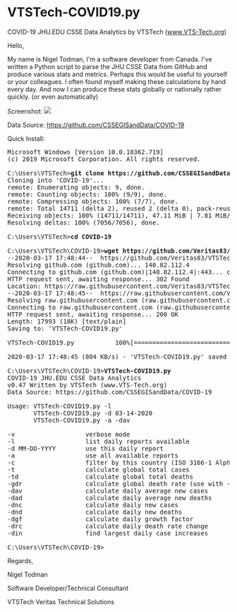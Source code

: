 # VTSTech-COVID19.py
 COVID-19 JHU.EDU CSSE Data Analytics by VTSTech (www.VTS-Tech.org) 

Hello,

My name is Nigel Todman, I'm a software developer from Canada. I've written a Python script to parse the JHU CSSE Data from GitHub and produce various stats and metrics. Perhaps this would be useful to yourself or your colleagues. I often found myself making these calculations by hand every day. And now I can produce these stats globally or nationally rather quickly. (or even automatically)

Screenshot: <img src="https://i.gyazo.com/fe7c70176b7dc20003f39d3b00cb299d.png">

Data Source: https://github.com/CSSEGISandData/COVID-19

Quick Install:

<pre>
Microsoft Windows [Version 10.0.18362.719]
(c) 2019 Microsoft Corporation. All rights reserved.

C:\Users\VTSTech><b>git clone https://github.com/CSSEGISandData/COVID-19</b>
Cloning into 'COVID-19'...
remote: Enumerating objects: 9, done.
remote: Counting objects: 100% (9/9), done.
remote: Compressing objects: 100% (7/7), done.
remote: Total 14711 (delta 2), reused 2 (delta 0), pack-reused 14702
Receiving objects: 100% (14711/14711), 47.11 MiB | 7.81 MiB/s, done.
Resolving deltas: 100% (7056/7056), done.

C:\Users\VTSTech><b>cd COVID-19</b>

C:\Users\VTSTech\COVID-19><b>wget https://github.com/Veritas83/VTSTech-COVID19.py/raw/master/VTSTech-COVID19.py</b>
--2020-03-17 17:48:44--  https://github.com/Veritas83/VTSTech-COVID19.py/raw/master/VTSTech-COVID19.py
Resolving github.com (github.com)... 140.82.112.4
Connecting to github.com (github.com)|140.82.112.4|:443... connected.
HTTP request sent, awaiting response... 302 Found
Location: https://raw.githubusercontent.com/Veritas83/VTSTech-COVID19.py/master/VTSTech-COVID19.py [following]
--2020-03-17 17:48:45--  https://raw.githubusercontent.com/Veritas83/VTSTech-COVID19.py/master/VTSTech-COVID19.py
Resolving raw.githubusercontent.com (raw.githubusercontent.com)... 151.101.124.133
Connecting to raw.githubusercontent.com (raw.githubusercontent.com)|151.101.124.133|:443... connected.
HTTP request sent, awaiting response... 200 OK
Length: 17993 (18K) [text/plain]
Saving to: 'VTSTech-COVID19.py'

VTSTech-COVID19.py           100%[============================================>]  17.57K  --.-KB/s    in 0.02s

2020-03-17 17:48:45 (804 KB/s) - 'VTSTech-COVID19.py' saved [17993/17993]

C:\Users\VTSTech\COVID-19><b>VTSTech-COVID19.py</b>
COVID-19 JHU.EDU CSSE Data Analytics
v0.47 Written by VTSTech (www.VTS-Tech.org)
Data Source: https://github.com/CSSEGISandData/COVID-19

Usage: VTSTech-COVID19.py -l
       VTSTech-COVID19.py -d 03-14-2020
       VTSTech-COVID19.py -a -dav

-v                   verbose mode
-l                   list daily reports available
-d MM-DD-YYYY        use this daily report
-a                   use all available reports
-c                   filter by this country (ISO 3166-1 Alpha-2)
-t                   calculate global total cases
-td                  calculate global total deaths
-gdr                 calculate global death rate (use with -c for national)
-dav                 calculate daily average new cases
-dad                 calculate daily average new deaths
-dnc                 calculate daily new cases
-dnd                 calculate daily new deaths
-dgf                 calculate daily growth factor
-drc                 calculate daily death rate change
-din                 find largest daily case increases

C:\Users\VTSTech\COVID-19></pre>

Regards,

Nigel Todman

Software Developer/Technical Consultant

VTSTech Veritas Technical Solutions
